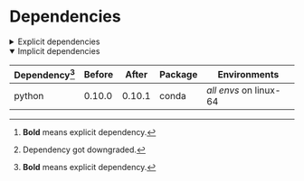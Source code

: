 # Dependencies

<details>
<summary>Explicit dependencies</summary>

|Dependency[^1]|Before|After|Package|Environments|
|-|-|-|-|-|
|**new-package**||0.10.1|conda|default on linux-64|
|**removed-package**|0.10.1||pypi|default on linux-64|
|**bpy**|0.10.1|2.10.1|pypi|default on linux-64|
|**polars**[^2]|0.10.0|0.9.1|conda|default on osx-arm64|
|**polars**|0.10.0|0.10.1|conda|lint on linux-64|
|**python**|0.10.0|0.10.1|conda|default on osx-arm64|
|**polars**|herads_0|herads_1|conda|default on linux-64|

</details>

<details open>
<summary>Implicit dependencies</summary>

|Dependency[^1]|Before|After|Package|Environments|
|-|-|-|-|-|
|python|0.10.0|0.10.1|conda|*all envs* on linux-64|

</details>

[^1]: **Bold** means explicit dependency.
[^2]: Dependency got downgraded.
